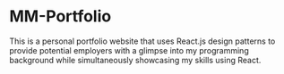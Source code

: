 # MM-Portfolio
This is a personal portfolio website that uses React.js design patterns to provide potential employers with a glimpse into my programming background while simultaneously showcasing my skills using React.
